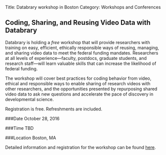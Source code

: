 Title: Databrary workshop in Boston
Category: Workshops and Conferences

## Coding, Sharing, and Reusing Video Data with Databrary

Databrary is holding a *free* workshop that will provide researchers with training on easy, efficient, ethically responsible ways of reusing, managing, and sharing video data to meet the federal funding mandates. Researchers at all levels of experience—faculty, postdocs, graduate students, and research staff—will learn valuable skills that can increase the likelihood of federal funding.

The workshop will cover best practices for coding behavior from video, ethical and responsible ways to enable sharing of research videos with other researchers, and the opportunities presented by repurposing shared video data to ask new questions and accelerate the pace of discovery in developmental science. 

Registration is free. Refreshments are included. 

###Date
October 28, 2016

###Time
TBD

###Location
Boston, MA

Detailed information and registration for the workshop can be found [here](https://goo.gl/forms/ox0F20G4H0T9agvW2).
